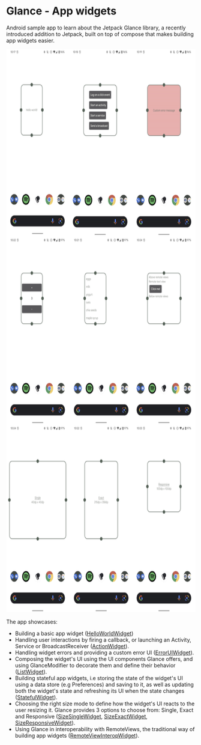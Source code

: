 # Glance - App widgets

Android sample app to learn about the Jetpack Glance library, a recently introduced addition to Jetpack, built on top of compose that makes building app widgets easier.

<img src="https://github.com/husaynhakeem/android-playground/blob/master/GlanceSample/screenshot/widgets-glance.png" alt="glance_widgets" height="1500">

The app showcases:
- Building a basic app widget ([HelloWorldWidget](https://github.com/husaynhakeem/android-playground/blob/master/GlanceSample/app/src/main/java/com/husaynhakeem/glancesample/widget/HelloWorldWidget.kt))
- Handling user interactions by firing a callback, or launching an Activity, Service or BroadcastReceiver ([ActionWidget](https://github.com/husaynhakeem/android-playground/blob/master/GlanceSample/app/src/main/java/com/husaynhakeem/glancesample/widget/action/ActionWidget.kt)).
- Handling widget errors and providing a custom error UI ([ErrorUIWidget](https://github.com/husaynhakeem/android-playground/blob/master/GlanceSample/app/src/main/java/com/husaynhakeem/glancesample/widget/ErrorUIWidget.kt)).
- Composing the widget's UI using the UI components Glance offers, and using GlanceModifier to decorate them and define their behavior ([ListWidget](https://github.com/husaynhakeem/android-playground/blob/master/GlanceSample/app/src/main/java/com/husaynhakeem/glancesample/widget/ListWidget.kt)).
- Building stateful app widgets, i.e storing the state of the widget's UI using a data store (e.g Preferences) and saving to it, as well as updating both the widget's state and refreshing its UI when the state changes ([StatefulWidget](https://github.com/husaynhakeem/android-playground/blob/master/GlanceSample/app/src/main/java/com/husaynhakeem/glancesample/widget/StatefulWidget.kt)).
- Choosing the right size mode to define how the widget's UI reacts to the user resizing it. Glance provides 3 options to choose from: Single, Exact and Responsive ([SizeSingleWidget](https://github.com/husaynhakeem/android-playground/blob/master/GlanceSample/app/src/main/java/com/husaynhakeem/glancesample/widget/size/SizeSingleWidget.kt), [SizeExactWidget](https://github.com/husaynhakeem/android-playground/blob/master/GlanceSample/app/src/main/java/com/husaynhakeem/glancesample/widget/size/SizeExactWidget.kt), [SizeResponsiveWidget](https://github.com/husaynhakeem/android-playground/blob/master/GlanceSample/app/src/main/java/com/husaynhakeem/glancesample/widget/size/SizeResponsiveWidget.kt)).
- Using Glance in interoperability with RemoteViews, the traditional way of building app widgets ([RemoteViewInteropWidget](https://github.com/husaynhakeem/android-playground/blob/master/GlanceSample/app/src/main/java/com/husaynhakeem/glancesample/widget/interop/RemoteViewInteropWidget.kt)).
